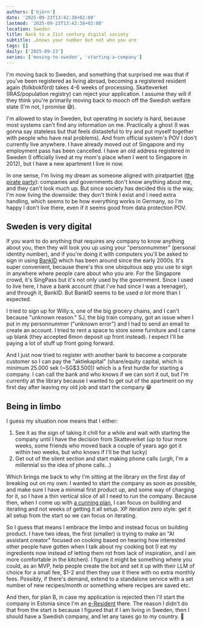 ```yaml
---
authors: ['björn']
date: '2025-09-23T13:42:38+02:00'
lastmod: '2025-09-23T13:42:38+02:00'
location: Sweden
title: Back to a 21st century digital society
subtitle: …knows your number but not who you are
tags: []
daily: ['2025-09-23']
series: ['moving-to-sweden', 'starting-a-company']
---
```

I'm moving back to Sweden, and something that surprised me was that if you've been registered as living abroad, becoming a registered resident again (folkbokförd) takes 4-6 weeks of processing. Skatteverket (IRAS/population registry) can reject your application. I assume they will if they think you're primarily moving back to mooch off the Swedish welfare state (I'm not, I promise 😅).

I'm allowed to stay in Sweden, but operating in society is hard, because most systems can't find any information on me. Practically a ghost (I was gonna say stateless but that feels distasteful to try and put myself together with people who have real problems). And from official system's POV I don't currently live anywhere. I have already moved out of Singapore and my employment pass has been cancelled. I have an old address registered in Sweden (I officially lived at my mom's place when I went to Singapore in 2012), but I have a new apartment I live in now.

In one sense, I'm living my dream as someone aligned with piratpartiet ([the pirate party](https://en.wikipedia.org/wiki/Pirate_Party_(Sweden))): companies and governments don't know anything about me, and they can't look much up. But since society has decided this is the way, I'm now living the downside: they don't think I exist and I need extra handling, which seems to be how everything works in Germany, so I'm happy I don't live there, even if it seems good from data protection POV.

## Sweden is very digital

If you want to do anything that requires any company to know anything about you, then they will look you up using your "personnummer" (personal identity number), and if you're doing it with computers you'll be asked to sign in using [BankID](https://en.wikipedia.org/wiki/BankID_(Sweden)) which has been around since the early 2000s. It's super convenient, because there's this one ubiquitous app you use to sign in anywhere where people care about who you are. For the Singapore crowd, it's SingPass but it's not only used by the government. Since I used to live here, I have a bank account (that I've had since I was a teenager), and through it, BankID. But BankID seems to be used _a lot_ more than I expected.

I tried to sign up for Willy:s, one of the big grocery chains, and I can't because "unknown reason." SJ, the big train company, got an issue when I put in my personnummer ("unknown error") and I had to send an email to create an account. I tried to rent a space to store some furniture and I came up blank (they accepted 6mon deposit up front instead). I expect I'll be paying a lot of stuff up front going forward.

And I just now tried to register with another bank to become a corporate customer so I can pay the "aktiekapital" (share/equity capital, which is minimum 25.000 sek (~SG$3.500)) which is a first hurdle for starting a company. I can call the bank and who knows if we can sort it out, but I'm currently at the library because I wanted to get out of the apartment on my first day after leaving my old job and start the company 😁

## Being in limbo

I guess my situation now means that I either:

1. See it as the sign of taking it chill for a while and wait with starting the company until I have the decision from Skatteverket (up to four more weeks, some friends who moved back a couple of years ago got it within two weeks, but who knows if I'll be that lucky)
2. Get out of the silent section and start making phone calls (urgh, I'm a millennial so the idea of phone calls…)

Which brings me back to why I'm sitting at the library on the first day of breaking out on my own: I wanted to start the company as soon as possible, and make sure I have a minimal first product up, and some way of charging for it, so I have a thin vertical slice of all I need to run the company. Because then, when I come up with [a cunning plan](https://www.youtube.com/watch?v=0ZW-8sISTmE), I can focus on building and iterating and not weeks of getting it all setup. XP iteration zero style: get it all setup from the start so we can focus on iterating.

So I guess that means I embrace the limbo and instead focus on building product. I have two ideas, the first (smaller) is trying to make an "AI assistant creator" focused on cooking based on hearing how interested other people have gotten when I talk about my cooking bot (I eat my ingredients now instead of letting them rot from lack of inspiration, and I am more comfortable in the kitchen). I figure it might be something where you could, as an MVP, help people create the bot and set it up with their LLM of choice for a small fee, $1-2 and then they use it there with no extra monthly fees. Possibly, if there's demand, extend to a standalone service with a set number of new recipes/month or something where recipes are saved etc.

And then, for plan B, in case my application is rejected then I'll start the company in Estonia since I'm an [e-Resident](https://www.e-resident.gov.ee) there. The reason I didn't do that from the start is because I figured that if I am living in Sweden, then I should have a Swedish company, and let any taxes go to my country. 🙂
